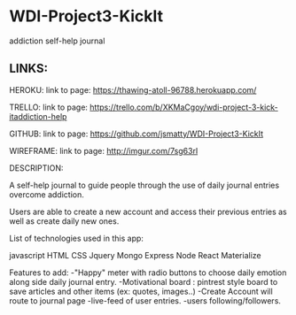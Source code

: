 # WDI-Project3-KickIt
addiction self-help journal

LINKS:
------

HEROKU: link to page: https://thawing-atoll-96788.herokuapp.com/

TRELLO: link to page: https://trello.com/b/XKMaCgoy/wdi-project-3-kick-itaddiction-help

GITHUB: link to page: https://github.com/jsmatty/WDI-Project3-KickIt

WIREFRAME: link to page: http://imgur.com/7sg63rl




DESCRIPTION:

A self-help journal to guide people through the use of daily journal entries overcome addiction. 

Users are able to create a new account and access their previous entries as well as create daily new ones.



List of technologies used in this app:

javascript
HTML
CSS
Jquery
Mongo
Express
Node
React 
Materialize


Features to add:
-"Happy" meter with radio buttons to choose daily emotion along side daily journal entry.
-Motivational board : pintrest style board to save articles and other items (ex: quotes, images..)
-Create Account will route to journal page
-live-feed of user entries.
-users following/followers.



